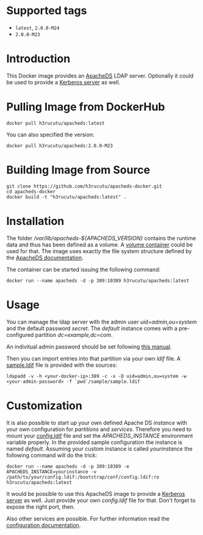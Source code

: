 # Supported tags

- `latest`, `2.0.0-M24`
- `2.0.0-M23`

# Introduction

This Docker image provides an [ApacheDS](https://directory.apache.org/apacheds/) LDAP server. Optionally it could be used to provide a [Kerberos server](https://directory.apache.org/apacheds/advanced-ug/2.1-config-description.html#kerberos-server) as well.

# Pulling Image from DockerHub

	docker pull h3rucutu/apacheds:latest

You can also specified the version:

	docker pull h3rucutu/apacheds:2.0.0-M23

# Building Image from Source

	git clone https://github.com/h3rucutu/apacheds-docker.git
	cd apacheds-docker
	docker build -t "h3rucutu/apacheds:latest" .


# Installation

The folder */var/lib/apacheds-${APACHEDS_VERSION}* contains the runtime data and thus has been defined as a volume. A [volume container](https://docs.docker.com/userguide/dockervolumes/) could be used for that. The image uses exactly the file system structure defined by the [ApacheDS documentation](https://directory.apache.org/apacheds/advanced-ug/2.2.1-debian-instance-layout.html).

The container can be started issuing the following command:

    docker run --name apacheds -d -p 389:10389 h3rucutu/apacheds:latest


# Usage

You can manage the ldap server with the admin user *uid=admin,ou=system* and the default password *secret*. The *default* instance comes with a pre-configured partition *dc=example,dc=com*.

An indivitual admin password should be set following [this manual](https://directory.apache.org/apacheds/basic-ug/1.4.2-changing-admin-password.html).

Then you can import entries into that partition via your own *ldif* file. A [sample.ldif](https://github.com/h3rucutu/apacheds-docker/blob/master/sample/sample.ldif) file is provided with the sources:

    ldapadd -v -h <your-docker-ip>:389 -c -x -D uid=admin,ou=system -w <your-admin-password> -f `pwd`/sample/sample.ldif


# Customization

It is also possible to start up your own defined Apache DS *instance* with your own configuration for *partitions* and *services*. Therefore you need to mount your [config.ldif](https://github.com/h3rucutu/apacheds-docker/blob/master/config/config.ldif) file and set the *APACHEDS_INSTANCE* environment variable properly. In the provided sample configuration the instance is named *default*. Assuming your custom instance is called *yourinstance* the following command will do the trick:

    docker run --name apacheds -d -p 389:10389 -e APACHEDS_INSTANCE=yourinstance -v /path/to/your/config.ldif:/bootstrap/conf/config.ldif:ro h3rucutu/apacheds:latest


It would be possible to use this ApacheDS image to provide a [Kerberos server](https://directory.apache.org/apacheds/advanced-ug/2.1-config-description.html#kerberos-server) as well. Just provide your own *config.ldif* file for that. Don't forget to expose the right port, then.

Also other services are possible. For further information read the [configuration documentation](https://directory.apache.org/apacheds/advanced-ug/2.1-config-description.html).

